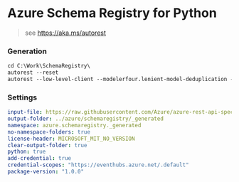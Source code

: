 # Azure Schema Registry for Python

> see https://aka.ms/autorest

### Generation
```ps
cd C:\Work\SchemaRegistry\
autorest --reset
autorest --low-level-client --modelerfour.lenient-model-deduplication --show-operations --trace=false README.md
```
### Settings
``` yaml
input-file: https://raw.githubusercontent.com/Azure/azure-rest-api-specs/main/specification/schemaregistry/data-plane/Microsoft.EventHub/stable/2022-10/schemaregistry.json
output-folder: ../azure/schemaregistry/_generated
namespace: azure.schemaregistry._generated
no-namespace-folders: true
license-header: MICROSOFT_MIT_NO_VERSION
clear-output-folder: true
python: true
add-credential: true
credential-scopes: "https://eventhubs.azure.net/.default"
package-version: "1.0.0"
```
